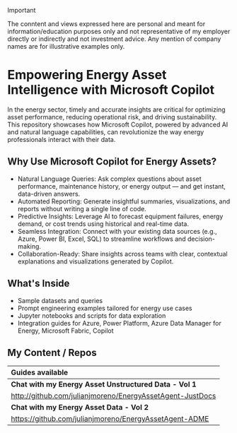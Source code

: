> [!IMPORTANT]  
> The conntent and views expressed here are personal and meant for information/education purposes only and not representative of my employer directly or indirectly and not investment advice. Any mention of company names are for illustrative examples only.
> 
# Empowering Energy Asset Intelligence with Microsoft Copilot
In the energy sector, timely and accurate insights are critical for optimizing asset performance, reducing operational risk, and driving sustainability. This repository showcases how Microsoft Copilot, powered by advanced AI and natural language capabilities, can revolutionize the way energy professionals interact with their data.

## Why Use Microsoft Copilot for Energy Assets?
+ Natural Language Queries: Ask complex questions about asset performance, maintenance history, or energy output — and get instant, data-driven answers.
+ Automated Reporting: Generate insightful summaries, visualizations, and reports without writing a single line of code.
+ Predictive Insights: Leverage AI to forecast equipment failures, energy demand, or cost trends using historical and real-time data.
+ Seamless Integration: Connect with your existing data sources (e.g., Azure, Power BI, Excel, SQL) to streamline workflows and decision-making.
+ Collaboration-Ready: Share insights across teams with clear, contextual explanations and visualizations generated by Copilot.

## What's Inside
+ Sample datasets and queries
+ Prompt engineering examples tailored for energy use cases
+ Jupyter notebooks and scripts for data exploration
+ Integration guides for Azure, Power Platform, Azure Data Manager for Energy, Microsoft Fabric, Copilot

## My Content / Repos

| Guides available                                                                  |
|:---                                                                               |
| **Chat with my Energy Asset Unstructured Data - Vol 1**                           |
| http://github.com/julianjmoreno/EnergyAssetAgent-JustDocs                         |
| **Chat with my Energy Asset Data - Vol 2**                                        |
| https://github.com/julianjmoreno/EnergyAssetAgent-ADME                            |
